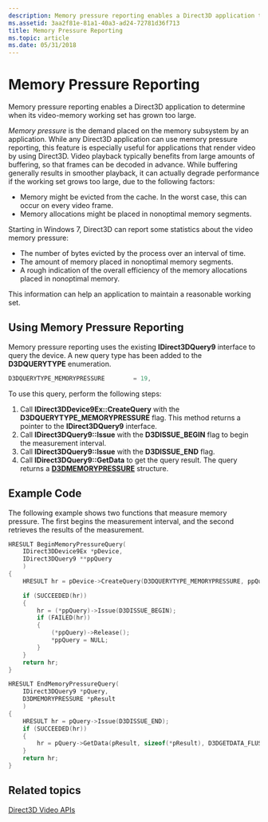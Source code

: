 ```yaml
---
description: Memory pressure reporting enables a Direct3D application to determine when its video-memory working set has grown too large.
ms.assetid: 3aa2f81e-81a1-40a3-ad24-72781d36f713
title: Memory Pressure Reporting
ms.topic: article
ms.date: 05/31/2018
---
```


# Memory Pressure Reporting

Memory pressure reporting enables a Direct3D application to determine when its video-memory working set has grown too large.

*Memory pressure* is the demand placed on the memory subsystem by an application. While any Direct3D application can use memory pressure reporting, this feature is especially useful for applications that render video by using Direct3D. Video playback typically benefits from large amounts of buffering, so that frames can be decoded in advance. While buffering generally results in smoother playback, it can actually degrade performance if the working set grows too large, due to the following factors:

-   Memory might be evicted from the cache. In the worst case, this can occur on every video frame.
-   Memory allocations might be placed in nonoptimal memory segments.

Starting in Windows 7, Direct3D can report some statistics about the video memory pressure:

-   The number of bytes evicted by the process over an interval of time.
-   The amount of memory placed in nonoptimal memory segments.
-   A rough indication of the overall efficiency of the memory allocations placed in nonoptimal memory.

This information can help an application to maintain a reasonable working set.

## Using Memory Pressure Reporting

Memory pressure reporting uses the existing **IDirect3DQuery9** interface to query the device. A new query type has been added to the **D3DQUERYTYPE** enumeration.


```C++
D3DQUERYTYPE_MEMORYPRESSURE        = 19,
```



To use this query, perform the following steps:

1.  Call **IDirect3DDevice9Ex::CreateQuery** with the **D3DQUERYTYPE\_MEMORYPRESSURE** flag. This method returns a pointer to the **IDirect3DQuery9** interface.
2.  Call **IDirect3DQuery9::Issue** with the **D3DISSUE\_BEGIN** flag to begin the measurement interval.
3.  Call **IDirect3DQuery9::Issue** with the **D3DISSUE\_END** flag.
4.  Call **IDirect3DQuery9::GetData** to get the query result. The query returns a [**D3DMEMORYPRESSURE**](d3dmemorypressure.md) structure.

## Example Code

The following example shows two functions that measure memory pressure. The first begins the measurement interval, and the second retrieves the results of the measurement.


```C++
HRESULT BeginMemoryPressureQuery(
    IDirect3DDevice9Ex *pDevice, 
    IDirect3DQuery9 **ppQuery
    )
{
    HRESULT hr = pDevice->CreateQuery(D3DQUERYTYPE_MEMORYPRESSURE, ppQuery);

    if (SUCCEEDED(hr))
    {
        hr = (*ppQuery)->Issue(D3DISSUE_BEGIN);
        if (FAILED(hr))
        {
            (*ppQuery)->Release();
            *ppQuery = NULL;
        }
    }
    return hr;
}

HRESULT EndMemoryPressureQuery(
    IDirect3DQuery9 *pQuery, 
    D3DMEMORYPRESSURE *pResult
    )
{
    HRESULT hr = pQuery->Issue(D3DISSUE_END);
    if (SUCCEEDED(hr))
    {
        hr = pQuery->GetData(pResult, sizeof(*pResult), D3DGETDATA_FLUSH);
    }
    return hr;
}
```



## Related topics

<dl> <dt>

[Direct3D Video APIs](direct3d-video-apis.md)
</dt> </dl>

 

 



